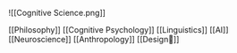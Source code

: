 ![[Cognitive Science.png]]



[[Philosophy]]
[[Cognitive Psychology]]
[[Linguistics]]
[[AI]]
[[Neuroscience]]
[[Anthropology]]
[[Design💠]]
